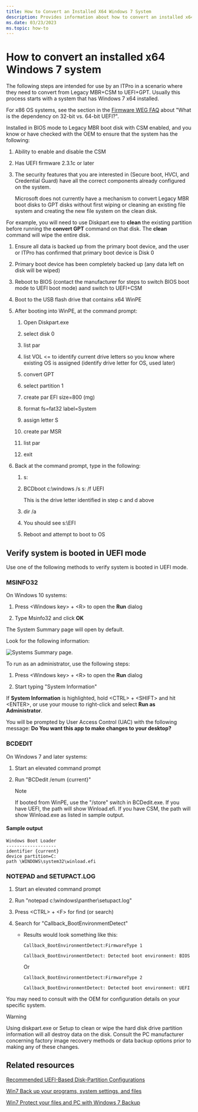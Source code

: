 ```yaml
---
title: How to Convert an Installed X64 Windows 7 System
description: Provides information about how to convert an installed x64 Windows 7 system.
ms.date: 03/23/2023
ms.topic: how-to
---
```


# How to convert an installed x64 Windows 7 system

The following steps are intended for use by an ITPro in a scenario where they need to convert from Legacy MBR+CSM to UEFI+GPT. Usually this process starts with a system that has Windows 7 x64 installed.

For x86 OS systems, see the section in the [Firmware WEG FAQ](frequently-asked-questions.yml) about "What is the dependency on 32-bit vs. 64-bit UEFI?".

Installed in BIOS mode to Legacy MBR boot disk with CSM enabled, and you know or have checked with the OEM to ensure that the system has the following:

1. Ability to enable and disable the CSM

1. Has UEFI firmware 2.3.1c or later

1. The security features that you are interested in (Secure boot, HVCI, and Credential Guard) have all the correct components already configured on the system.

    Microsoft does not currently have a mechanism to convert Legacy MBR boot disks to GPT disks without first wiping or cleaning an existing file system and creating the new file system on the clean disk.

For example, you will need to use Diskpart.exe to **clean** the existing partition before running the **convert GPT** command on that disk. The **clean** command will wipe the entire disk.

1. Ensure all data is backed up from the primary boot device, and the user or ITPro has confirmed that primary boot device is Disk 0

1. Primary boot device has been completely backed up (any data left on disk will be wiped)

1. Reboot to BIOS (contact the manufacturer for steps to switch BIOS boot mode to UEFI boot mode) aand switch to UEFI+CSM

1. Boot to the USB flash drive  that contains x64 WinPE

1. After booting into WinPE, at the command prompt:

    1. Open Diskpart.exe

    1. select disk 0

    1. list par

    1. list VOL <= to identify current drive letters so you know where existing OS is assigned (identify drive letter for OS, used later)

    1. convert GPT

    1. select partition 1

    1. create par EFI size=800 (mg)

    1. format fs=fat32 label=System

    1. assign letter S

    1. create par MSR

    1. list par

    1. exit

1. Back at the command prompt, type in the following:

    1. s:

    1. BCDboot c:\\windows /s s: /f UEFI

       This is the drive letter identified in step c and d above

    1. dir /a

    1. You should see s:\\EFI

    1. Reboot and attempt to boot to OS

## Verify system is booted in UEFI mode

Use one of the following methods to verify system is booted in UEFI mode.

### MSINFO32

On Windows 10 systems:

1. Press \<Windows key\> + \<R\> to open the **Run** dialog

1. Type Msinfo32 and click **OK**

The System Summary page will open by default.

Look for the following information:

![Systems Summary page.](images/system-summary-page.png)

To run as an administrator, use the following steps:

1. Press \<Windows key\> + \<R\> to open the **Run** dialog

1. Start typing "System Information"

If **System Information** is highlighted, hold \<CTRL\> + \<SHIFT\> and hit \<ENTER\>, or use your mouse to right-click and select **Run as Administrator**.

You will be prompted by User Access Control (UAC) with the following message: **Do You want this app to make changes to your desktop?**

### BCDEDIT

On Windows 7 and later systems:

1. Start an elevated command prompt

1. Run "BCDedit /enum {current}"

    > [!NOTE]
    > If booted from WinPE, use the "/store" switch in BCDedit.exe.
    > If you have UEFI, the path will show Winload.efi.
    > If you have CSM, the path will show Winload.exe as listed in sample output.

#### Sample output

```console
Windows Boot Loader
-------------------
identifier {current}
device partition=C:
path \WINDOWS\system32\winload.efi
```

### NOTEPAD and SETUPACT.LOG

1. Start an elevated command prompt

1. Run "notepad c:\\windows\\panther\\setupact.log"

1. Press \<CTRL\> + \<F\> for find (or search)

1. Search for "Callback\_BootEnvironmentDetect"

    - Results would look something like this:

        ```console
        Callback_BootEnvironmentDetect:FirmwareType 1

        Callback_BootEnvironmentDetect: Detected boot environment: BIOS
        ```

        Or

        ```console
        Callback_BootEnvironmentDetect:FirmwareType 2

        Callback_BootEnvironmentDetect: Detected boot environment: UEFI
        ```

You may need to consult with the OEM for configuration details on your specific system.

> [!WARNING]
> Using diskpart.exe or Setup to clean or wipe the hard disk drive partition information will all destroy data on the disk. Consult the PC manufacturer concerning factory image recovery methods or data backup options prior to making any of these changes.

## Related resources

[Recommended UEFI-Based Disk-Partition Configurations](/previous-versions/windows/it-pro/windows-7/dd744301(v=ws.10))

[Win7 Back up your programs, system settings, and files](https://support.microsoft.com/help/17127/windows-back-up-restore#1TC=windows-7)

[Win7 Protect your files and PC with Windows 7 Backup](https://techcommunity.microsoft.com/t5/Storage-at-Microsoft/bg-p/FileCAB)

